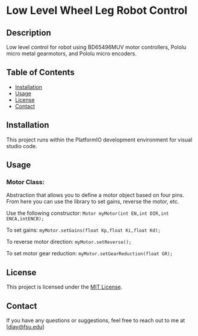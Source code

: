 # Low Level Wheel Leg Robot Control


## Description

Low level control for robot using BD65496MUV motor controllers, Pololu micro metal gearmotors, and Pololu micro encoders.

## Table of Contents

- [Installation](#installation)
- [Usage](#usage)
- [License](#license)
- [Contact](#contact)

## Installation
This project runs within the PlatformIO development environment for visual studio code. 

## Usage

### Motor Class:
Abstraction that allows you to define a motor object based on four pins. From here you can use the library to set gains, reverse the motor, etc. 

Use the following constructor:
`Motor myMotor(int EN,int DIR,int ENCA,intENCB);`

To set gains:
`myMotor.setGains(float Kp,float Ki,float Kd);`

To reverse motor direction:
`myMotor.setReverse();`

To set motor gear reduction:
`myMotor.setGearReduction(float GR);`


## License
This project is licensed under the [MIT License](LICENSE).

## Contact

If you have any questions or suggestions, feel free to reach out to me at [djay@fsu.edu]
